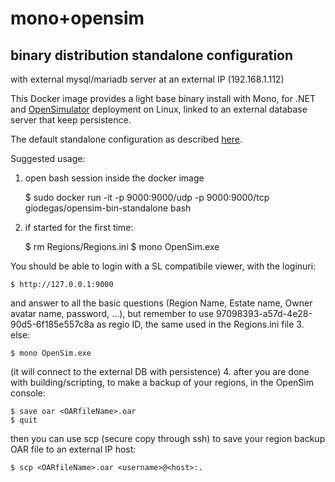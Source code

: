 # mono+opensim
## binary distribution standalone configuration

with external mysql/mariadb server at an external IP (192.168.1.112)

This Docker image provides a light base binary install with Mono, for .NET and [OpenSimulator](http://opensimulator.org)
deployment on Linux, linked to an external database server that keep persistence.

The default standalone configuration as described [here](http://opensimulator.org/wiki/Configuration).

Suggested usage:

1. open bash session inside the docker image

    $ sudo docker run -it -p 9000:9000/udp -p 9000:9000/tcp giodegas/opensim-bin-standalone bash

2. if started for the first time:

    $ rm Regions/Regions.ini 
    $ mono OpenSim.exe

You should be able to login with a SL compatibile viewer, with the loginuri:

    $ http://127.0.0.1:9000
and answer to all the basic questions (Region Name, Estate name, Owner avatar name, password, ...), but remember to use 97098393-a57d-4e28-90d5-6f185e557c8a as regio ID, the same used in the Regions.ini file
3. else:

    $ mono OpenSim.exe

(it will connect to the external DB with persistence)
4. after you are done with building/scripting, to make a backup of your regions, in the OpenSim console:

    $ save oar <OARfileName>.oar
    $ quit

then you can use scp (secure copy through ssh) to save your region backup OAR file to an external IP host:

    $ scp <OARfileName>.oar <username>@<host>:.
    
